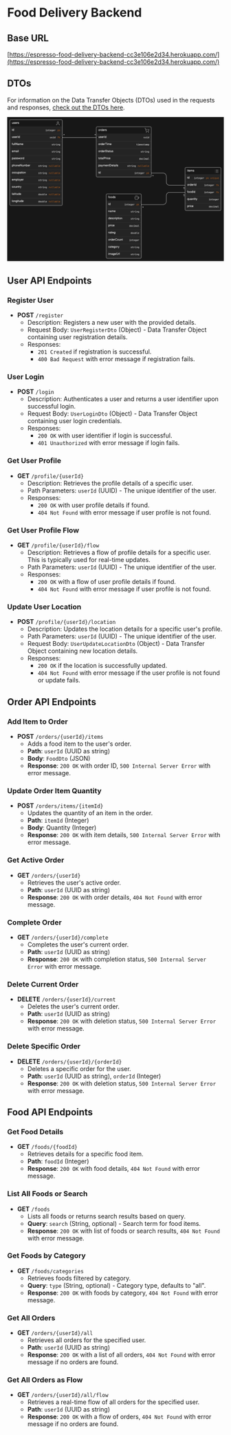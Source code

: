 # Food Delivery Backend

## Base URL

[https://espresso-food-delivery-backend-cc3e106e2d34.herokuapp.com/](https://espresso-food-delivery-backend-cc3e106e2d34.herokuapp.com/)

## DTOs

For information on the Data Transfer Objects (DTOs) used in the requests and
responses, [check out the DTOs here](/src/main/kotlin/com/example/dto).

<div align="center">
<img src="public/diagram.png"/>
</div>

## User API Endpoints

### Register User

- **POST** `/register`
    - Description: Registers a new user with the provided details.
    - Request Body: `UserRegisterDto` (Object) - Data Transfer Object containing user registration details.
    - Responses:
        - `201 Created` if registration is successful.
        - `400 Bad Request` with error message if registration fails.

### User Login

- **POST** `/login`
    - Description: Authenticates a user and returns a user identifier upon successful login.
    - Request Body: `UserLoginDto` (Object) - Data Transfer Object containing user login credentials.
    - Responses:
        - `200 OK` with user identifier if login is successful.
        - `401 Unauthorized` with error message if login fails.

### Get User Profile

- **GET** `/profile/{userId}`
    - Description: Retrieves the profile details of a specific user.
    - Path Parameters: `userId` (UUID) - The unique identifier of the user.
    - Responses:
        - `200 OK` with user profile details if found.
        - `404 Not Found` with error message if user profile is not found.

### Get User Profile Flow

- **GET** `/profile/{userId}/flow`
    - Description: Retrieves a flow of profile details for a specific user. This is typically used for real-time
      updates.
    - Path Parameters: `userId` (UUID) - The unique identifier of the user.
    - Responses:
        - `200 OK` with a flow of user profile details if found.
        - `404 Not Found` with error message if user profile is not found.

### Update User Location

- **POST** `/profile/{userId}/location`
    - Description: Updates the location details for a specific user's profile.
    - Path Parameters: `userId` (UUID) - The unique identifier of the user.
    - Request Body: `UserUpdateLocationDto` (Object) - Data Transfer Object containing new location details.
    - Responses:
        - `200 OK` if the location is successfully updated.
        - `404 Not Found` with error message if the user profile is not found or update fails.

## Order API Endpoints

### Add Item to Order

- **POST** `/orders/{userId}/items`
    - Adds a food item to the user's order.
    - **Path**: `userId` (UUID as string)
    - **Body**: `FoodDto` (JSON)
    - **Response**: `200 OK` with order ID, `500 Internal Server Error` with error message.

### Update Order Item Quantity

- **POST** `/orders/items/{itemId}`
    - Updates the quantity of an item in the order.
    - **Path**: `itemId` (Integer)
    - **Body**: Quantity (Integer)
    - **Response**: `200 OK` with item details, `500 Internal Server Error` with error message.

### Get Active Order

- **GET** `/orders/{userId}`
    - Retrieves the user's active order.
    - **Path**: `userId` (UUID as string)
    - **Response**: `200 OK` with order details, `404 Not Found` with error message.

### Complete Order

- **GET** `/orders/{userId}/complete`
    - Completes the user's current order.
    - **Path**: `userId` (UUID as string)
    - **Response**: `200 OK` with completion status, `500 Internal Server Error` with error message.

### Delete Current Order

- **DELETE** `/orders/{userId}/current`
    - Deletes the user's current order.
    - **Path**: `userId` (UUID as string)
    - **Response**: `200 OK` with deletion status, `500 Internal Server Error` with error message.

### Delete Specific Order

- **DELETE** `/orders/{userId}/{orderId}`
    - Deletes a specific order for the user.
    - **Path**: `userId` (UUID as string), `orderId` (Integer)
    - **Response**: `200 OK` with deletion status, `500 Internal Server Error` with error message.

## Food API Endpoints

### Get Food Details

- **GET** `/foods/{foodId}`
    - Retrieves details for a specific food item.
    - **Path**: `foodId` (Integer)
    - **Response**: `200 OK` with food details, `404 Not Found` with error message.

### List All Foods or Search

- **GET** `/foods`
    - Lists all foods or returns search results based on query.
    - **Query**: `search` (String, optional) - Search term for food items.
    - **Response**: `200 OK` with list of foods or search results, `404 Not Found` with error message.

### Get Foods by Category

- **GET** `/foods/categories`
    - Retrieves foods filtered by category.
    - **Query**: `type` (String, optional) - Category type, defaults to "all".
    - **Response**: `200 OK` with foods by category, `404 Not Found` with error message.

### Get All Orders

- **GET** `/orders/{userId}/all`
  - Retrieves all orders for the specified user.
  - **Path**: `userId` (UUID as string)
  - **Response**: `200 OK` with a list of all orders, `404 Not Found` with error message if no orders are found.

### Get All Orders as Flow

- **GET** `/orders/{userId}/all/flow`
  - Retrieves a real-time flow of all orders for the specified user.
  - **Path**: `userId` (UUID as string)
  - **Response**: `200 OK` with a flow of orders, `404 Not Found` with error message if no orders are found.
